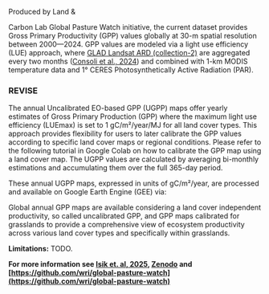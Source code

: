 Produced by Land &#38;

Carbon Lab Global Pasture Watch initiative, the current dataset provides 
Gross Primary Productivity (GPP) values globally at 30-m spatial resolution between 2000—2024. 
GPP values are modeled via a light use efficiency (LUE) approach, 
where [GLAD Landsat ARD (collection-2)](https://glad.umd.edu/ard/home) are aggregated every two months 
([Consoli et al., 2024](https://peerj.com/articles/18585/)) and combined with 1-km MODIS 
temperature data and 1° CERES Photosynthetically Active Radiation (PAR). 

### REVISE
The annual Uncalibrated EO-based GPP (UGPP) maps offer yearly estimates of Gross Primary Production (GPP) 
where the maximum light use efficiency (LUEmax) is set to 1 gC/m²/year/MJ for all land cover types. 
This approach provides flexibility for users to later calibrate the GPP values according to specific 
land cover maps or regional conditions. Please refer to the following tutorial in Google Colab on 
how to calibrate the GPP map using a land cover map. The UGPP values are calculated by averaging 
bi-monthly estimations and accumulating them over the full 365-day period. 

These annual UGPP maps, expressed in units of gC/m²/year, are processed and available 
on Google Earth Engine (GEE) via:

Global annual GPP maps are available considering a land cover independent productivity, 
so called uncalibrated GPP, and GPP maps calibrated for grasslands to provide a 
comprehensive view of ecosystem productivity across various land cover types and 
specifically within grasslands.

**Limitations:** TODO.

**For more information see [Isik et. al, 2025](https://doi.org/10.7717/peerj.19774),
[Zenodo](https://doi.org/10.5281/zenodo.15675358) and 
[https://github.com/wri/global-pasture-watch](https://github.com/wri/global-pasture-watch)**